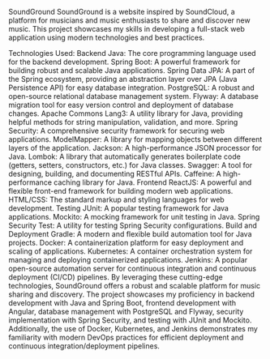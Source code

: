 SoundGround
SoundGround is a website inspired by SoundCloud, a platform for musicians and music enthusiasts to share and discover new music. This project showcases my skills in developing a full-stack web application using modern technologies and best practices.

Technologies Used:
Backend
Java: The core programming language used for the backend development.
Spring Boot: A powerful framework for building robust and scalable Java applications.
Spring Data JPA: A part of the Spring ecosystem, providing an abstraction layer over JPA (Java Persistence API) for easy database integration.
PostgreSQL: A robust and open-source relational database management system.
Flyway: A database migration tool for easy version control and deployment of database changes.
Apache Commons Lang3: A utility library for Java, providing helpful methods for string manipulation, validation, and more.
Spring Security: A comprehensive security framework for securing web applications.
ModelMapper: A library for mapping objects between different layers of the application.
Jackson: A high-performance JSON processor for Java.
Lombok: A library that automatically generates boilerplate code (getters, setters, constructors, etc.) for Java classes.
Swagger: A tool for designing, building, and documenting RESTful APIs.
Caffeine: A high-performance caching library for Java.
Frontend
ReactJS: A powerful and flexible front-end framework for building modern web applications.
HTML/CSS: The standard markup and styling languages for web development.
Testing
JUnit: A popular testing framework for Java applications.
Mockito: A mocking framework for unit testing in Java.
Spring Security Test: A utility for testing Spring Security configurations.
Build and Deployment
Gradle: A modern and flexible build automation tool for Java projects.
Docker: A containerization platform for easy deployment and scaling of applications.
Kubernetes: A container orchestration system for managing and deploying containerized applications.
Jenkins: A popular open-source automation server for continuous integration and continuous deployment (CI/CD) pipelines.
By leveraging these cutting-edge technologies, SoundGround offers a robust and scalable platform for music sharing and discovery. The project showcases my proficiency in backend development with Java and Spring Boot, frontend development with Angular, database management with PostgreSQL and Flyway, security implementation with Spring Security, and testing with JUnit and Mockito. Additionally, the use of Docker, Kubernetes, and Jenkins demonstrates my familiarity with modern DevOps practices for efficient deployment and continuous integration/deployment pipelines.
